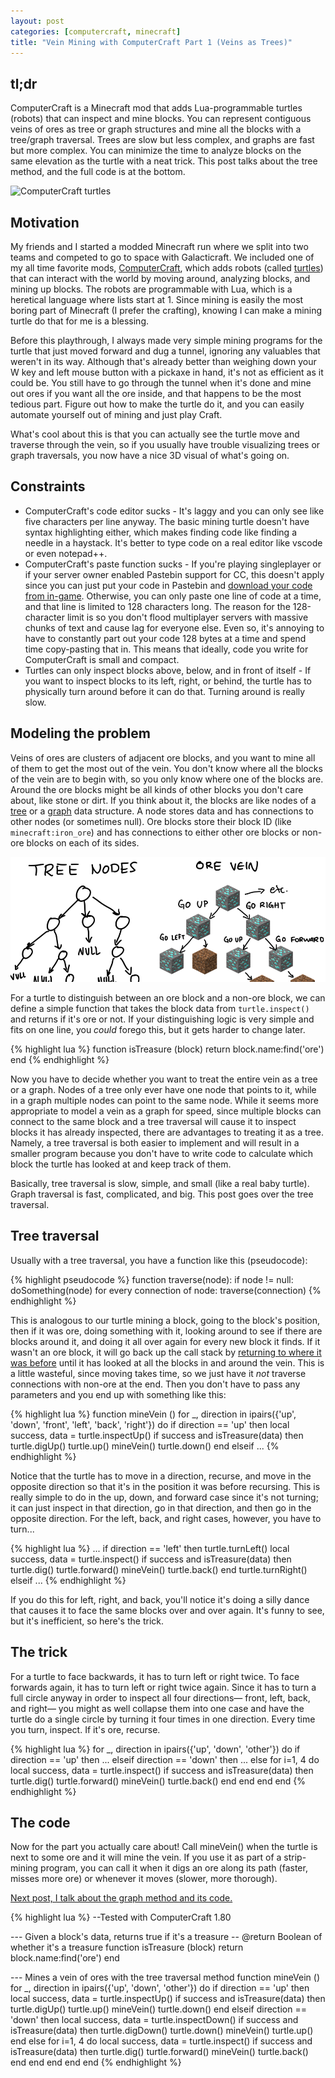 ```yaml
---
layout: post
categories: [computercraft, minecraft]
title: "Vein Mining with ComputerCraft Part 1 (Veins as Trees)"
---
```

## tl;dr
ComputerCraft is a Minecraft mod that adds Lua-programmable turtles (robots) that can inspect and mine blocks. You can represent contiguous veins of ores as tree or graph structures and mine all the blocks with a tree/graph traversal. Trees are slow but less complex, and graphs are fast but more complex. You can minimize the time to analyze blocks on the same elevation as the turtle with a neat trick. This post talks about the tree method, and the full code is at the bottom.

![ComputerCraft turtles](http://www.computercraft.info/wiki/images/b/bf/Turtles.png)

## Motivation
My friends and I started a modded Minecraft run where we split into two teams and competed to go to space with Galacticraft. We included one of my all time favorite mods, [ComputerCraft](https://www.computercraft.info/wiki/Main_Page), which adds robots (called [turtles](http://www.computercraft.info/wiki/Turtle)) that can interact with the world by moving around, analyzing blocks, and mining up blocks. The robots are programmable with Lua, which is a heretical language where lists start at 1. Since mining is easily the most boring part of Minecraft (I prefer the crafting), knowing I can make a mining turtle do that for me is a blessing.

Before this playthrough, I always made very simple mining programs for the turtle that just moved forward and dug a tunnel, ignoring any valuables that weren't in its way. Although that's already better than weighing down your W key and left mouse button with a pickaxe in hand, it's not as efficient as it could be. You still have to go through the tunnel when it's done and mine out ores if you want all the ore inside, and that happens to be the most tedious part. Figure out how to make the turtle do it, and you can easily automate yourself out of mining and just play Craft.

What's cool about this is that you can actually see the turtle move and traverse through the vein, so if you usually have trouble visualizing trees or graph traversals, you now have a nice 3D visual of what's going on.

## Constraints
* ComputerCraft's code editor sucks - It's laggy and you can only see like five characters per line anyway. The basic mining turtle doesn't have syntax highlighting either, which makes finding code like finding a needle in a haystack. It's better to type code on a real editor like vscode or even notepad++.
* ComputerCraft's paste function sucks - If you're playing singleplayer or if your server owner enabled Pastebin support for CC, this doesn't apply since you can just put your code in Pastebin and [download your code from in-game](https://www.computercraft.info/wiki/Pastebin_\(program\)). Otherwise, you can only paste one line of code at a time, and that line is limited to 128 characters long. The reason for the 128-character limit is so you don't flood multiplayer servers with massive chunks of text and cause lag for everyone else. Even so, it's annoying to have to constantly part out your code 128 bytes at a time and spend time copy-pasting that in. This means that ideally, code you write for ComputerCraft is small and compact.
* Turtles can only inspect blocks above, below, and in front of itself - If you want to inspect blocks to its left, right, or behind, the turtle has to physically turn around before it can do that. Turning around is really slow.

## Modeling the problem
Veins of ores are clusters of adjacent ore blocks, and you want to mine all of them to get the most out of the vein. You don't know where all the blocks of the vein are to begin with, so you only know where one of the blocks are. Around the ore blocks might be all kinds of other blocks you don't care about, like stone or dirt. If you think about it, the blocks are like nodes of a [tree](https://www.cs.cmu.edu/~clo/www/CMU/DataStructures/Lessons/lesson4_1.htm) or a [graph](https://cs.nyu.edu/courses/fall17/CSCI-UA.0102-001/Notes/Graphs.html) data structure. A node stores data and has connections to other nodes (or sometimes null). Ore blocks store their block ID (like `minecraft:iron_ore`) and has connections to either other ore blocks or non-ore blocks on each of its sides.

![Diagram of a tree and a vein of ores](/assets/images/veinmining-tree-diagram.png)

For a turtle to distinguish between an ore block and a non-ore block, we can define a simple function that takes the block data from `turtle.inspect()` and returns if it's ore or not. If your distinguishing logic is very simple and fits on one line, you *could* forego this, but it gets harder to change later.

{% highlight lua %}
function isTreasure (block)
    return block.name:find('ore')
end
{% endhighlight %}

Now you have to decide whether you want to treat the entire vein as a tree or a graph. Nodes of a tree only ever have one node that points to it, while in a graph multiple nodes can point to the same node. While it seems more appropriate to model a vein as a graph for speed, since multiple blocks can connect to the same block and a tree traversal will cause it to inspect blocks it has already inspected, there are advantages to treating it as a tree. Namely, a tree traversal is both easier to implement and will result in a smaller program because you don't have to write code to calculate which block the turtle has looked at and keep track of them.

Basically, tree traversal is slow, simple, and small (like a real baby turtle). Graph traversal is fast, complicated, and big. This post goes over the tree traversal.

## Tree traversal
Usually with a tree traversal, you have a function like this (pseudocode):

{% highlight pseudocode %}
function traverse(node):
    if node != null:
        doSomething(node)
        for every connection of node:
            traverse(connection)
{% endhighlight %}

This is analogous to our turtle mining a block, going to the block's position, then if it was ore, doing something with it, looking around to see if there are blocks around it, and doing it all over again for every new block it finds. If it wasn't an ore block, it will go back up the call stack by [returning to where it was before](https://www.cs.utexas.edu/~scottm/cs307/handouts/recursiveBacktrackingExplanation.htm) until it has looked at all the blocks in and around the vein. This is a little wasteful, since moving takes time, so we just have it *not* traverse connections with non-ore at the end. Then you don't have to pass any parameters and you end up with something like this:

{% highlight lua %}
function mineVein ()
    for _, direction in ipairs({'up', 'down', 'front', 'left', 'back', 'right'}) do
        if direction == 'up' then
            local success, data = turtle.inspectUp()
            if success and isTreasure(data) then
                turtle.digUp()
                turtle.up()
                mineVein()
                turtle.down()
            end
        elseif
            ...
{% endhighlight %}

Notice that the turtle has to move in a direction, recurse, and move in the opposite direction so that it's in the position it was before recursing. This is really simple to do in the up, down, and forward case since it's not turning; it can just inspect in that direction, go in that direction, and then go in the opposite direction. For the left, back, and right cases, however, you have to turn...

{% highlight lua %}
...
    if direction == 'left' then
        turtle.turnLeft()
        local success, data = turtle.inspect()
        if success and isTreasure(data) then
            turtle.dig()
            turtle.forward()
            mineVein()
            turtle.back()
        end
        turtle.turnRight()
    elseif
        ...
{% endhighlight %}

If you do this for left, right, and back, you'll notice it's doing a silly dance that causes it to face the same blocks over and over again. It's funny to see, but it's inefficient, so here's the trick.

## The trick
For a turtle to face backwards, it has to turn left or right twice. To face forwards again, it has to turn left or right twice again. Since it has to turn a full circle anyway in order to inspect all four directions— front, left, back, and right— you might as well collapse them into one case and have the turtle do a single circle by turning it four times in one direction. Every time you turn, inspect. If it's ore, recurse.

{% highlight lua %}
for _, direction in ipairs({'up', 'down', 'other'}) do
    if direction == 'up' then
        ...
    elseif direction == 'down' then
        ...
    else
        for i=1, 4 do
            local success, data = turtle.inspect()
            if success and isTreasure(data) then
                turtle.dig()
                turtle.forward()
                mineVein()
                turtle.back()
            end
        end
    end
end
{% endhighlight %}

## The code
Now for the part you actually care about! Call mineVein() when the turtle is next to some ore and it will mine the vein. If you use it as part of a strip-mining program, you can call it when it digs an ore along its path (faster, misses more ore) or whenever it moves (slower, more thorough).

[Next post, I talk about the graph method and its code.](/blog/vein-mining-strategies-with-computercraft-2/)

{% highlight lua %}
--Tested with ComputerCraft 1.80

--- Given a block's data, returns true if it's a treasure
-- @return Boolean of whether it's a treasure
function isTreasure (block)
    return block.name:find('ore')
end

--- Mines a vein of ores with the tree traversal method
function mineVein ()
    for _, direction in ipairs({'up', 'down', 'other'}) do
        if direction == 'up' then
            local success, data = turtle.inspectUp()
            if success and isTreasure(data) then
                turtle.digUp()
                turtle.up()
                mineVein()
                turtle.down()
            end
        elseif direction == 'down' then
            local success, data = turtle.inspectDown()
            if success and isTreasure(data) then
                turtle.digDown()
                turtle.down()
                mineVein()
                turtle.up()
            end
        else
            for i=1, 4 do
                local success, data = turtle.inspect()
                if success and isTreasure(data) then
                    turtle.dig()
                    turtle.forward()
                    mineVein()
                    turtle.back()
                end
            end
        end
    end
end
{% endhighlight %}